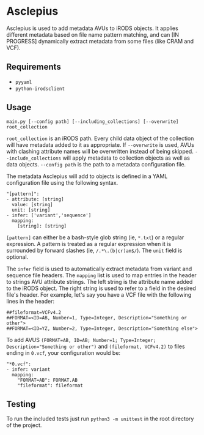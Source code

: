 # Asclepius

Asclepius is used to add metadata AVUs to iRODS objects. It applies different metadata based on file name pattern matching, and can [IN PROGRESS] dynamically extract metadata from some files (like CRAM and VCF).

## Requirements

- `pyyaml`
- `python-irodsclient`

## Usage

`main.py [--config path] [--including_collections] [--overwrite] root_collection`

`root_collection` is an iRODS path. Every child data object of the collection will have metadata added to it as appropriate.
If `--overwrite` is used, AVUs with clashing attribute names will be overwritten instead of being skipped.
`--include_collections` will apply metadata to collection objects as well as data objects.
`--config path` is the path to a metadata configuration file.

The metadata Asclepius will add to objects is defined in a YAML configuration file using the following syntax.

```
"[pattern]":
- attribute: [string]
  value: [string]
  unit: [string]
- infer: ['variant','sequence']
  mapping:
    [string]: [string]
```

`[pattern]` can either be a bash-style glob string (ie, `*.txt`) or a regular expression. A pattern is treated as a regular expression when it is surrounded by forward slashes (ie, `/.*\.(b|cr)am$/`).
The `unit` field is optional.

The `infer` field is used to automatically extract metadata from variant and sequence file headers. The `mapping` list is used to map entries in the header to strings AVU attribute strings. The left string is the attribute name added to the iRODS object. The right string is used to refer to a field in the desired file's header.
For example, let's say you have a VCF file with the following lines in the header:

```
##fileformat=VCFv4.2
##FORMAT=<ID=AB, Number=1, Type=Integer, Description="Something or other">
##FORMAT=<ID=YZ, Number=2, Type=Integer, Description="Something else">
```

To add AVUS `(FORMAT=AB, ID=AB; Number=1; Type=Integer; Description="Something or other")` and `(fileformat, VCFv4.2)` to files ending in `0.vcf`, your configuration would be:

```
"*0.vcf":
- infer: variant
  mapping:
    "FORMAT=AB": FORMAT.AB
    "fileformat": fileformat
```

## Testing

To run the included tests just run `python3 -m unittest` in the root directory of the project.
